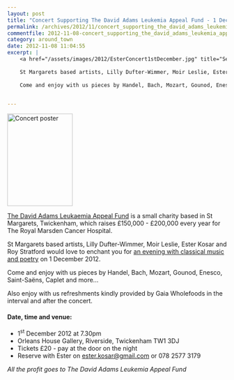 ```yaml
---
layout: post
title: "Concert Supporting The David Adams Leukemia Appeal Fund - 1 December 2012"
permalink: /archives/2012/11/concert_supporting_the_david_adams_leukemia_appeal.html
commentfile: 2012-11-08-concert_supporting_the_david_adams_leukemia_appeal
category: around_town
date: 2012-11-08 11:04:55
excerpt: |
    <a href="/assets/images/2012/EsterConcert1stDecember.jpg" title="See larger version of - Concert poster"><img src="/assets/images/2012/EsterConcert1stDecember_thumb.jpg" width="150" height="212" alt="Concert poster" class="photo right" /></a>
    
    St Margarets based artists, Lilly Dufter-Wimmer, Moir Leslie, Ester Kosar and Roy Stratford would love to enchant you for <a href="https://stmargarets.london/event/concert/200705143681">an evening with classical music and poetry</a> on 1 December 2012.
    
    Come and enjoy with us pieces by Handel, Bach, Mozart, Gounod, Enesco, Saint-Sa&#235;ns, Caplet and more...
    

---
```


<a href="/assets/images/2012/EsterConcert1stDecember.jpg" title="See larger version of - Concert poster"><img src="/assets/images/2012/EsterConcert1stDecember_thumb.jpg" width="150" height="212" alt="Concert poster" class="photo right" /></a>

[The David Adams Leukaemia Appeal Fund](http://www.davidadamsleukemiaappeal.org) is a small charity based in St Margarets, Twickenham, which raises £150,000 - £200,000 every year for The Royal Marsden Cancer Hospital.

St Margarets based artists, Lilly Dufter-Wimmer, Moir Leslie, Ester Kosar and Roy Stratford would love to enchant you for [an evening with classical music and poetry](https://stmargarets.london/event/concert/200705143681) on 1 December 2012.

Come and enjoy with us pieces by Handel, Bach, Mozart, Gounod, Enesco, Saint-Saëns, Caplet and more...

Also enjoy with us refreshments kindly provided by Gaia Wholefoods in the interval and after the concert.

#### Date, time and venue:

-   1<sup>st</sup> December 2012 at 7.30pm
-   Orleans House Gallery, Riverside, Twickenham TW1 3DJ
-   Tickets £20 - pay at the door on the night
-   Reserve with Ester on <ester.kosar@gmail.com> or 078 2577 3179

*All the profit goes to The David Adams Leukemia Appeal Fund*

